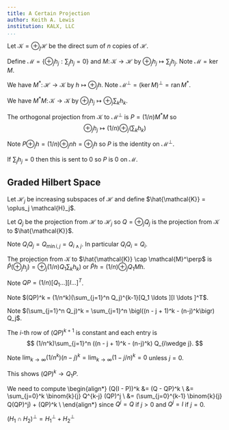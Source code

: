 ```yaml
---
title: A Certain Projection
author: Keith A. Lewis
institution: KALX, LLC
...
```


Let $\mathcal{K} = \oplus_j \mathcal{H}$ be the direct sum
of $n$ copies of $\mathcal{H}$.

Define $\mathcal{M} = \{\oplus_j h_j : \sum_j h_j = 0\}$
and $M\colon\mathcal{K}\to\mathcal{H}$ by
$\oplus_j h_j \mapsto \sum_j h_j$.
Note $\mathcal{M} = \mathop{\mathrm{ker}} M$.

We have $M^*\colon\mathcal{H}\to\mathcal{K}$ by
$h\mapsto\oplus_j h$. Note
$\mathcal{M}^\perp
= (\mathop{\mathrm{ker}} M)^\perp
= \mathop{\mathrm{ran}} M^*$.

We have $M^*M\colon\mathcal{K}\to\mathcal{K}$ by
$\oplus_j h_j \mapsto \oplus_j \sum_{k} h_{k}$.

The orthogonal projection from $\mathcal{K}$ to
$\mathcal{M}^\perp$ is $P = (1/n)M^*M$ so
$$
	\oplus_j h_j \mapsto (1/n)\oplus_j (\sum_k h_k)
$$

Note $P\oplus_j h = (1/n)\oplus_j n h = \oplus_j h$
so $P$ is the identity on $\mathcal{M}^\perp$.

If $\sum_j h_j = 0$ then this is sent to 0 so
$P$ is 0 on $\mathcal{M}$.

## Graded Hilbert Space

Let $\mathcal{H}_j$ be increasing subspaces of $\mathcal{H}$
and define $\hat{\mathcal{K}} = \oplus_j \mathcal{H}_j$.

Let $Q_j$ be the projection from $\mathcal{H}$ to $\mathcal{H}_j$
so $Q = \oplus_j Q_j$ is the projection from $\mathcal{K}$
to $\hat{\mathcal{K}}$.

Note $Q_iQ_j = Q_{\min{i,j}} = Q_{i\wedge j}$.
In particular $Q_i Q_i = Q_i$.

The projection from $\mathcal{K}$ to
$\hat{\mathcal{K}} \cap \mathcal{M}^\perp$ is
$\hat{P}(\oplus_j h_j) = \oplus_j (1/n)Q_1\sum_k h_k)$
or $\hat{P} h = (1/n)\oplus_j Q_1 Mh$.

Note $QP = (1/n)[Q_1 \ldots ][I \ldots ]^T$.

Note $(QP)^k = (1/n^k)(\sum_{j=1}^n Q_j)^{k-1}[Q_1 \ldots ][I \ldots ]^T$.

Note $(\sum_{j=1}^n Q_j)^k
= \sum_{j=1}^n \bigl((n - j + 1)^k - (n-j)^k\bigr) Q_j$.

The $i$-th row of $(QP)^{k+1}$ is constant and each entry is
$$
(1/n^k)\sum_{j=1}^n ((n - j + 1)^k - (n-j)^k) Q_{i\wedge j}.
$$

Note $\lim_{k\to\infty} (1/n^k) (n - j)^k
= \lim_{k\to\infty} (1 - j/n)^k = 0$ unless $j = 0$.

This shows $(QP)^k \to Q_1 P$.

We need to compute
\begin{align*}
(Q(I - P))^k &= (Q - QP)^k \\
	&= \sum_{j=0}^k \binom{k}{j} Q^{k-j} (QP)^j \\
	&= (\sum_{j=0}^{k-1} \binom{k}{j} Q(QP)^j) + (QP)^k \\
\end{align*}
since $Q^j = Q$ if $j > 0$ and $Q^j = I$ if $j = 0$.

$(H_1 \cap H_2)^\perp = H_1^\perp + H_2^\perp$

